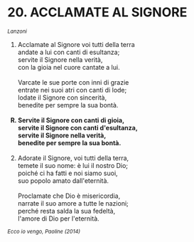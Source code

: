 # 20. ACCLAMATE AL SIGNORE

<sub><i>Lanzoni</i></sub>
<ol>
	<li>Acclamate al Signore voi tutti della terra<br>
		andate a lui con canti di esultanza;<br>
		servite il Signore nella verità,<br>
		con la gioia nel cuore cantate a lui.<br><br>
		Varcate le sue porte con inni di grazie<br>
		entrate nei suoi atri con canti di lode;<br>
		lodate il Signore con sincerità,<br>
		benedite per sempre la sua bontà.</li><br>
	<b><li type="A" value="18">Servite il Signore con canti di gioia,<br>
		servite il Signore con canti d'esultanza,<br>
		servite il Signore nella verità,<br>
		benedite per sempre la sua bontà.</li></b><br>
	<li value="2">Adorate il Signore, voi tutti della terra,<br>
		temete il suo nome: è lui il nostro Dio;<br>
		poiché ci ha fatti e noi siamo suoi,<br>
		suo popolo amato dall'eternità.<br><br>
		Proclamate che Dio è misericordia,<br>
		narrate il suo amore a tutte le nazioni;<br>
		perché resta salda la sua fedeltà,<br>
		l'amore di Dio per l'eternità.</li>
</ol>
<sub><i>Ecco io vengo, Paoline (2014)</i></sub>
